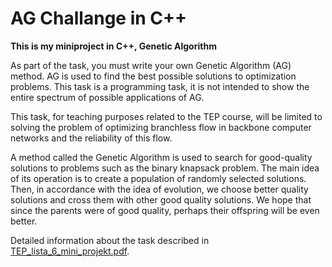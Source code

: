 # AG Challange in C++

**This is my miniproject in C++, Genetic Algorithm**

As part of the task, you must write your own Genetic Algorithm (AG) method. AG is used to find the best possible solutions to optimization problems. This task is a programming task, it is not intended to show the entire spectrum of possible applications of AG.

This task, for teaching purposes related to the TEP course, will be limited to solving the problem of optimizing branchless flow in backbone computer networks and the reliability of this flow.

A method called the Genetic Algorithm is used to search for good-quality solutions to problems such as the binary knapsack problem. The main idea of its operation is to create a population of randomly selected solutions. Then, in accordance with the idea of evolution, we choose better quality solutions and cross them with other good quality solutions. We hope that since the parents were of good quality, perhaps their offspring will be even better.

Detailed information about the task described in [TEP_lista_6_mini_projekt.pdf](https://github.com/hardwak/AGChallenge/blob/master/TEP_lista_6_mini_projekt.pdf).

